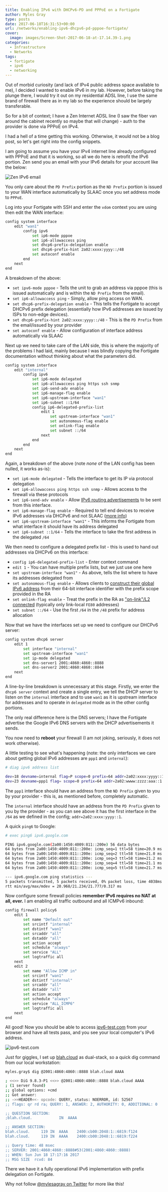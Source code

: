```yaml
---
title: Enabling IPv6 with DHCPv6-PD and PPPoE on a Fortigate
author: Myles Gray
type: posts
date: 2017-06-18T16:31:53+00:00
url: /networks/enabling-ipv6-dhcpv6-pd-pppoe-fortigate/
cover:
  image: images/Screen-Shot-2017-06-18-at-17.14.39-1.png
categories:
  - Infrastructure
  - Networks
tags:
  - fortigate
  - ipv6
  - networking
---
```


Out of morbid curiosity (and lack of IPv4 public address space available to me), I decided I wanted to enable IPv6 in my lab. However, before taking the plunge there, I would try it out on my residential ADSL line, I use the same brand of firewall there as in my lab so the experience should be largely transferable.

So for a bit of context; I have a Zen Internet ADSL line (I saw the fiber van around the cabinet recently so maybe that will change) - auth to the provider is done via PPPoE on IPv4.

I had a hell of a time getting this working. Otherwise, it would not be a blog post, so let's get right into the config snippets.

I am going to assume you have your IPv4 internet line already configured with PPPoE and that it is working, so all we do here is retrofit the IPv6 portion. Zen send you an email with your IPv6 details for your account like the below:

![Zen IPv6 email][1]

You only care about the `PD Prefix` portion as the `ND Prefix` portion is issued to your WAN interface automatically by SLAAC once you set address mode to `PPPoE`.

Log into your Fortigate with SSH and enter the `vdom` context you are using then edit the WAN interface:

```sh
config system interface
    edit "wan1"
        config ipv6
            set ip6-mode pppoe
            set ip6-allowaccess ping
            set dhcp6-prefix-delegation enable
            set dhcp6-prefix-hint 2a02:xxxx:yyyy::/48
            set autoconf enable
        end
    next
end
```

A breakdown of the above:

* `set ipv6-mode pppoe` - Tells the unit to grab an address via pppoe (this is issued automatically and is within the `ND Prefix` from the email).
* `set ip6-allowaccess ping` - Simply, allow ping access on WAN.
* `set dhcp6-prefix-delegation enable` - This tells the Fortigate to accept DHCPv6 prefix delegation (essentially how IPv6 addresses are issued by ISPs to non-edge devices).
* `set dhcp6-prefix-hint 2a02:xxxx:yyyy::/48` - This is the `PD Prefix` from the email/issued by your provider
* `set autoconf enable` - Allow configuration of interface address automatically via SLAAC

Next up we need to take care of the LAN side, this is where the majority of the problems I had laid, mainly because I was blindly copying the Fortigate documentation without thinking about what the parameters did.

```sh
config system interface
    edit "internal"
        config ipv6
            set ip6-mode delegated
            set ip6-allowaccess ping https ssh snmp
            set ip6-send-adv enable
            set ip6-manage-flag enable
            set ip6-upstream-interface "wan1"
            set ip6-subnet ::1/64
            config ip6-delegated-prefix-list
                edit 1
                    set upstream-interface "wan1"
                    set autonomous-flag enable
                    set onlink-flag enable
                    set subnet ::/64
                next
            end
        end
    next
end
```

Again, a breakdown of the above (note _none_ of the LAN config has been nulled, it works as-is):

* `set ip6-mode delegated` - Tells the interface to get its IP via protocol delegation
* `set ip6-allowaccess ping https ssh snmp` - Allows access to the firewall via these protocols
* `set ip6-send-adv enable` - Allow [IPv6 routing advertisements][2] to be sent from this interface.
* `set ip6-manage-flag enable` - Required to tell end devices to receive IPv6 addresses via DHCPv6 and not SLAAC ([more info][3])
* `set ip6-upstream-interface "wan1"` - This informs the Fortigate from what interface it should have its address delegated
* `set ip6-subnet ::1/64` - Tells the interface to take the first address in the delegated `/64`

We then need to configure a delegated prefix list - this is used to hand out addresses via DHCPv6 on this interface:

* `config ip6-delegated-prefix-list` - Enter context command
* `edit 1` - You can have multiple prefix lists, but we just use one here
* `set upstream-interface "wan1"` - As above, tells the list where to have its addresses delegated from
* `set autonomous-flag enable` - Allows clients to [construct their global IPv6 address][4] from their 64-bit interface identifier with the prefix scope provided in the RA
* `set onlink-flag enable` - Treat the prefix in the RA as ["on-link"/L2 connected][5] (typically only link-local `FE80` addresses)
* `set subnet ::/64` - Use the first `/64` in the `/48` prefix for address allocation

Now that we have the interfaces set up we need to configure our DHCPv6 server:

```sh
config system dhcp6 server
    edit 1
        set interface "internal"
        set upstream-interface "wan1"
        set ip-mode delegated
        set dns-server1 2001:4860:4860::8888
        set dns-server2 2001:4860:4860::8844
    next
end
```

A line-by-line breakdown is unnecessary at this stage. Firstly, we enter the `dhcp6 server` context and create a single entry, we tell the DHCP server to listen on the `internal` interface and to use `wan1` as it is upstream interface for addresses and to operate in `delegated` mode as in the other config portions.

The only real difference here is the DNS servers; I have the Fortigate advertise the Google IPv6 DNS servers with the DHCP advertisements it sends.

You now need to **reboot** your firewall (I am not joking, seriously, it does not work otherwise).

A little testing to see what's happening (note: the only interfaces we care about getting global IPv6 addresses are `ppp1` and `internal`):

```sh
# diag ipv6 address list

dev=18 devname=internal flag=P scope=0 prefix=64 addr=2a02:xxxx:yyyy::1
dev=23 devname=ppp1 flag= scope=0 prefix=64 addr=2a02:wwww:zzzz:aaa::1 preferred=1736 valid=17936
```

The `ppp1` interface should have an address from the `ND Prefix` given to you by your provider - this is, as mentioned before, completely automatic.

The `internal` interface should have an address from the `PD Prefix` given to you by the provider - as you can see above it has the first interface in the `/64` as we defined in the config; `addr=2a02:xxxx:yyyy::1`.

A quick `ping6` to Google:

```sh
# exec ping6 ipv6.google.com

PING ipv6.google.com(2a00:1450:4009:811::200e) 56 data bytes
64 bytes from 2a00:1450:4009:811::200e: icmp_seq=1 ttl=58 time=20.9 ms
64 bytes from 2a00:1450:4009:811::200e: icmp_seq=2 ttl=58 time=21.0 ms
64 bytes from 2a00:1450:4009:811::200e: icmp_seq=3 ttl=58 time=21.2 ms
64 bytes from 2a00:1450:4009:811::200e: icmp_seq=4 ttl=58 time=21.1 ms
64 bytes from 2a00:1450:4009:811::200e: icmp_seq=5 ttl=58 time=21.7 ms

--- ipv6.google.com ping statistics ---
5 packets transmitted, 5 packets received, 0% packet loss, time 4038ms
rtt min/avg/max/mdev = 20.968/21.234/21.777/0.317 ms
```

Now configure some firewall policies **remember IPv6 requires no NAT at all, ever.** I am enabling all traffic outbound and all ICMPv6 inbound:

```sh
config firewall policy6
    edit 1
        set name "Default out"
        set srcintf "internal"
        set dstintf "wan1"
        set srcaddr "all"
        set dstaddr "all"
        set action accept
        set schedule "always"
        set service "ALL"
        set logtraffic all
    next
    edit 2
        set name "Allow ICMP in"
        set srcintf "wan1"
        set dstintf "internal"
        set srcaddr "all"
        set dstaddr "all"
        set action accept
        set schedule "always"
        set service "ALL_ICMP6"
        set logtraffic all
    next
end
```

All good! Now you should be able to access [ipv6-test.com][6] from your browser and have all tests pass, and you see your local computer's IPv6 address.

![ipv6-test.com][7]

Just for giggles, I set up [blah.cloud][8] as dual-stack, so a quick dig command from our local workstation:

```sh
myles.gray$ dig @2001:4860:4860::8888 blah.cloud AAAA

; <<>> DiG 9.8.3-P1 <<>> @2001:4860:4860::8888 blah.cloud AAAA
; (1 server found)
;; global options: +cmd
;; Got answer:
;; ->>HEADER<<- opcode: QUERY, status: NOERROR, id: 52567
;; flags: qr rd ra; QUERY: 1, ANSWER: 2, AUTHORITY: 0, ADDITIONAL: 0

;; QUESTION SECTION:
;blah.cloud.            IN  AAAA

;; ANSWER SECTION:
blah.cloud.     119 IN  AAAA    2400:cb00:2048:1::6819:f124
blah.cloud.     119 IN  AAAA    2400:cb00:2048:1::6819:f224

;; Query time: 48 msec
;; SERVER: 2001:4860:4860::8888#53(2001:4860:4860::8888)
;; WHEN: Sun Jun 18 17:17:16 2017
;; MSG SIZE  rcvd: 84
```

There we have it a fully operational IPv6 implementation with prefix delegation on Fortigate.

Why not follow [@mylesagray on Twitter][9] for more like this!

 [1]: images/Screen-Shot-2017-06-18-at-16.12.52.png
 [2]: http://www.brocade.com/content/html/en/configuration-guide/nos-601-l3guide/GUID-DCF17973-1B75-48B5-9FEE-5BFEF98AEAC0.html
 [3]: https://community.arubanetworks.com/t5/Controller-Based-WLANs/Explain-the-M-and-O-bit-in-IPv6-DHCP-server-configuration-What/ta-p/177442
 [4]: https://www.finnie.org/2012/06/10/ipv6-autoconfiguration-in-a-nutshell/
 [5]: http://blog.ipspace.net/2012/11/ipv6-router-advertisements-deep-dive.html
 [6]: http://ipv6-test.com/
 [7]: images/Screen-Shot-2017-06-18-at-17.14.39-1.png
 [8]: /
 [9]: https://twitter.com/mylesagray
